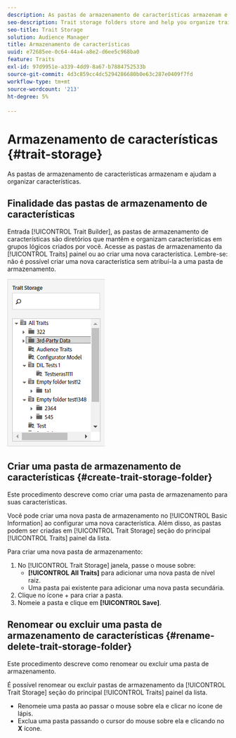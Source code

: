 ```yaml
---
description: As pastas de armazenamento de características armazenam e ajudam a organizar características.
seo-description: Trait storage folders store and help you organize traits.
seo-title: Trait Storage
solution: Audience Manager
title: Armazenamento de características
uuid: e72685ee-0c64-44a4-a8e2-d6ee5c968ba0
feature: Traits
exl-id: 97d9951e-a339-4dd9-8a67-b7884752533b
source-git-commit: 4d3c859cc4dc5294286680b0e63c287e0409f7fd
workflow-type: tm+mt
source-wordcount: '213'
ht-degree: 5%

---
```


# Armazenamento de características {#trait-storage}

As pastas de armazenamento de características armazenam e ajudam a organizar características.

<!-- c_tb_storage.xml -->

## Finalidade das pastas de armazenamento de características

Entrada [!UICONTROL Trait Builder], as pastas de armazenamento de características são diretórios que mantêm e organizam características em grupos lógicos criados por você. Acesse as pastas de armazenamento da [!UICONTROL Traits] painel ou ao criar uma nova característica. Lembre-se: não é possível criar uma nova característica sem atribuí-la a uma pasta de armazenamento.

![](assets/tb_storage.png)

## Criar uma pasta de armazenamento de características {#create-trait-storage-folder}

Este procedimento descreve como criar uma pasta de armazenamento para suas características.

<!-- t_tb_create_storage.xml -->

Você pode criar uma nova pasta de armazenamento no [!UICONTROL Basic Information] ao configurar uma nova característica. Além disso, as pastas podem ser criadas em [!UICONTROL Trait Storage] seção do principal [!UICONTROL Traits] painel da lista.

Para criar uma nova pasta de armazenamento:

1. No [!UICONTROL Trait Storage] janela, passe o mouse sobre:
   * **[!UICONTROL All Traits]** para adicionar uma nova pasta de nível raiz.
   * Uma pasta pai existente para adicionar uma nova pasta secundária.
1. Clique no ícone + para criar a pasta.
1. Nomeie a pasta e clique em **[!UICONTROL Save]**.

## Renomear ou excluir uma pasta de armazenamento de características {#rename-delete-trait-storage-folder}

Este procedimento descreve como renomear ou excluir uma pasta de armazenamento.

<!-- t_tb_rename_delete_storage.xml -->

É possível renomear ou excluir pastas de armazenamento da [!UICONTROL Trait Storage] seção do principal [!UICONTROL Traits] painel da lista.

* Renomeie uma pasta ao passar o mouse sobre ela e clicar no ícone de lápis.
* Exclua uma pasta passando o cursor do mouse sobre ela e clicando no **X** ícone.
